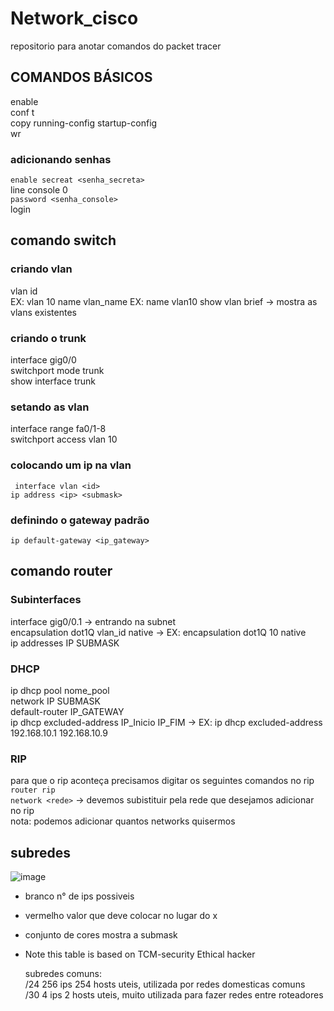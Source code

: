 # Network_cisco
repositorio para anotar comandos do packet tracer
## COMANDOS BÁSICOS  
enable  
conf t    
copy running-config startup-config  
wr  
### adicionando senhas  
`enable secreat <senha_secreta>`  
line console 0   
`password <senha_console>`    
login  
## comando switch  
### criando vlan  
vlan id  
EX: vlan 10
name vlan_name
EX: name vlan10
show vlan brief -> mostra as vlans existentes

### criando o trunk  
interface gig0/0    
switchport mode trunk  
show interface trunk  


### setando as vlan  
interface range fa0/1-8   
switchport access vlan 10    
  
### colocando um ip na vlan  
` interface vlan <id>`  
`ip address <ip> <submask>`  

### definindo o gateway padrão  
`ip default-gateway <ip_gateway>`  
   
   
## comando router  
### Subinterfaces      
interface gig0/0.1 -> entrando na subnet   
encapsulation dot1Q vlan_id native -> EX: encapsulation dot1Q  10 native  
ip addresses IP SUBMASK  

### DHCP  
ip dhcp pool nome_pool  
network IP SUBMASK  
default-router IP_GATEWAY  
ip dhcp excluded-address IP_Inicio IP_FIM -> EX: ip dhcp excluded-address 192.168.10.1 192.168.10.9  
### RIP
  para que o rip aconteça precisamos digitar os seguintes comandos no rip    
  `router rip`  
  `network <rede>` -> devemos subistituir <rede> pela rede que desejamos adicionar no rip  
  nota: podemos adicionar quantos networks quisermos
  
 
## subredes
  
![image](https://user-images.githubusercontent.com/101679723/230176218-ac07d03e-422d-42b4-af6b-77af04f418ed.png)    
  - branco n° de ips possiveis  
  - vermelho valor que deve colocar no lugar do x  
  - conjunto de cores mostra a submask    
- Note this table is based on TCM-security Ethical hacker 
    
  subredes comuns:  
  /24 256 ips 254 hosts uteis, utilizada por redes domesticas comuns    
  /30 4 ips 2 hosts uteis, muito utilizada para fazer redes entre roteadores

